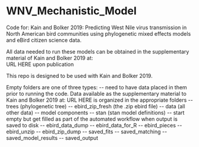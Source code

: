 # WNV_Mechanistic_Model
Code for: Kain and Bolker 2019: Predicting West Nile virus transmission in North American bird communities using phylogenetic mixed effects models and eBird citizen science data. 

All data needed to run these models can be obtained in the supplementary material of Kain and Bolker 2019 at:   
URL HERE upon publication

This repo is designed to be used with Kain and Bolker 2019. 

Empty folders are one of three types: 
-- need to have data placed in them prior to running the code. Data available as the supplementary material to Kain and Bolker 2019 at: URL HERE is organized in the appropriate folders
        -- trees (phylogenetic tree)
        -- ebird_zip_fresh (the .zip ebird file)
        -- data (all other data)
-- model components
        -- stan (stan model definitions)
-- start empty but get filled as part of the automated workflow when output is saved to disk
    -- ebird_data_dump
    -- ebird_data_for_R
    -- ebird_pieces
    -- ebird_unzip
    -- ebird_zip_dump
    -- saved_fits
    -- saved_matching
    -- saved_model_results
    -- saved_output
    
